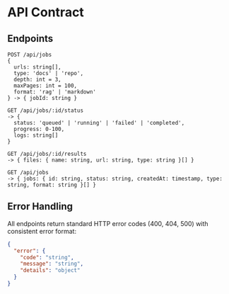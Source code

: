 # API Contract

## Endpoints

```http
POST /api/jobs
{
  urls: string[],
  type: 'docs' | 'repo',
  depth: int = 3,
  maxPages: int = 100,
  format: 'rag' | 'markdown'
} -> { jobId: string }
```

```http
GET /api/jobs/:id/status
-> {
  status: 'queued' | 'running' | 'failed' | 'completed',
  progress: 0-100,
  logs: string[]
}
```

```http
GET /api/jobs/:id/results
-> { files: { name: string, url: string, type: string }[] }
```

```http
GET /api/jobs
-> { jobs: { id: string, status: string, createdAt: timestamp, type: string, format: string }[] }
```

## Error Handling
All endpoints return standard HTTP error codes (400, 404, 500) with consistent error format:
```json
{
  "error": {
    "code": "string",
    "message": "string",
    "details": "object"
  }
}